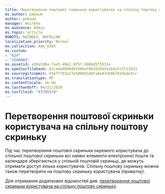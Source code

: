 ```yaml
---
title: Перетворення поштової скриньки користувачів на спільну поштову скриньку
ms.author: pebaum
author: pebaum
manager: mnirkhe
ms.audience: Admin
ms.topic: article
ROBOTS: NOINDEX, NOFOLLOW
localization_priority: Normal
ms.collection: Adm_O365
ms.custom:
- "624"
- "3500003"
ms.assetid: a38afd0a-fae5-49e1-9757-6986d5f5531e
ms.openlocfilehash: b1c44e0990d07686ef083d2045a164afc5f11033
ms.sourcegitcommit: 55eff703a17e500681d8fa6a87eb067019ade3cc
ms.translationtype: MT
ms.contentlocale: uk-UA
ms.lasthandoff: 04/22/2020
ms.locfileid: "43705574"
---
```

# <a name="convert-a-user-mailbox-to-a-shared-mailbox"></a>Перетворення поштової скриньки користувача на спільну поштову скриньку

Під час перетворення поштової скриньки окремого користувача до спільної поштової скриньки всі наявні елементи електронної пошти та календаря зберігаються у спільній поштовій скриньці, де можуть отримати доступ кілька користувачів. Спільну поштову скриньку можна також перетворити на поштову скриньку користувача (приватну).
  
Для отримання додаткових відомостей див. [перетворення поштової скриньки користувача на спільну поштову скриньку](https://docs.microsoft.com/office365/admin/email/convert-user-mailbox-to-shared-mailbox).
  